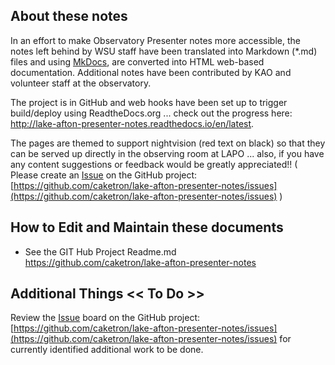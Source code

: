 
## About these notes

In an effort to make Observatory Presenter notes more accessible, the notes left behind by WSU staff have been translated into Markdown (*.md) files and using [MkDocs](https://www.mkdocs.org/), are converted into HTML web-based documentation. Additional notes have been contributed by KAO and volunteer staff at the observatory.

The project is in GitHub and web hooks have been set up to trigger build/deploy using ReadtheDocs.org ... check out the progress here:  <http://lake-afton-presenter-notes.readthedocs.io/en/latest>.  

The pages are themed to support nightvision (red text on black) so that they can be served up directly in the observing room at LAPO ... also, if you have any content suggestions or feedback would be greatly appreciated!! ( Please create an [Issue](https://github.com/caketron/lake-afton-presenter-notes/issues) on the GitHub project: [https://github.com/caketron/lake-afton-presenter-notes/issues](https://github.com/caketron/lake-afton-presenter-notes/issues) )

## How to Edit and Maintain these documents

- See the GIT Hub Project Readme.md<br>
<https://github.com/caketron/lake-afton-presenter-notes>

## Additional Things **<< To Do >>**

Review the [Issue](https://github.com/caketron/lake-afton-presenter-notes/issues) board on the GitHub project: [https://github.com/caketron/lake-afton-presenter-notes/issues](https://github.com/caketron/lake-afton-presenter-notes/issues) for currently identified additional work to be done.
